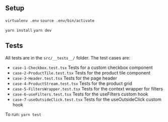 ## Setup

`virtualenv .env`
`source .env/bin/activate`

`yarn install`
`yarn dev`

## Tests

All tests are in the `src/__tests__/` folder. The test cases are:

- `case-1-Checkbox.test.tsx` Tests for a custom checkbox component
- `case-2-ProductTile.test.tsx` Tests for the product tile component
- `case-3-Header.test.tsx` Tests for the page header
- `case-4-ProductStream.test.tsx` Tests for the product grid
- `case-5-FiltersWrapper.test.tsx` Tests for the context wrapper for filters
- `case-6-useFilters.test.tsx` Tests for the useFilters custom hook
- `case-7-useOutsideClick.test.tsx` Tests for the useOutsideClick custom hook

To run:
`yarn test`
